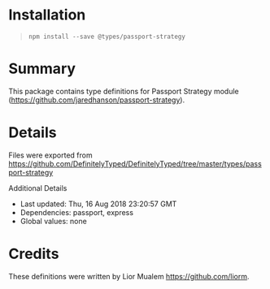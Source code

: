 # Installation
> `npm install --save @types/passport-strategy`

# Summary
This package contains type definitions for Passport Strategy module (https://github.com/jaredhanson/passport-strategy).

# Details
Files were exported from https://github.com/DefinitelyTyped/DefinitelyTyped/tree/master/types/passport-strategy

Additional Details
 * Last updated: Thu, 16 Aug 2018 23:20:57 GMT
 * Dependencies: passport, express
 * Global values: none

# Credits
These definitions were written by Lior Mualem <https://github.com/liorm>.
